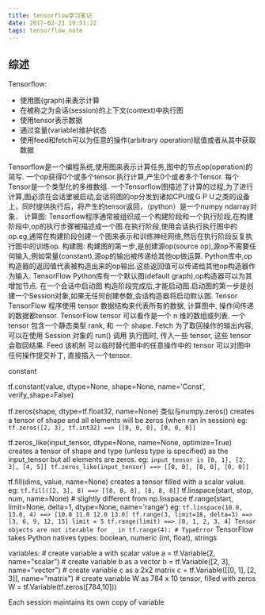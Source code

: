 ```yaml
---
title: tensorflow学习笔记
date: 2017-02-21 19:51:22
tags: tensorflow_note
---
```


## 综述

Tensorflow:
 - 使用图(graph)来表示计算
 - 在被称之为会话(session)的上下文(context)中执行图
 - 使用tensor表示数据
 - 通过变量(variable)维护状态
 - 使用feed和fetch可以为任意的操作(arbitrary operation)赋值或者从其中获取数据
<!--more-->
Tensorflow是一个编程系统,使用图来表示计算任务,图中的节点op(operation)的简写.
一个op获得0个或多个tensor.执行计算,产生0个或者多个Tensor.
每个Tensor是一个类型化的多维数组.
一个Tensorflow图描述了计算的过程,为了进行计算,图必须在会话里被启动,会话将图的op分发到诸如CPU或ＧＰＵ之类的设备上，同时提供执行后，将产生的tensor返回，（python）是一个numpy ndarray对象．
计算图:
Tensorflow程序通常被组织成一个构建阶段和一个执行阶段,在构建阶段中,op的执行步骤被描述成一个图.在执行阶段,使用会话执行执行图中的op.eg,通常在构建阶段创建一个图来表示和训练神经网络,然后在执行阶段反复执行图中的训练op.
构建图:
构建图的第一步,是创建源op(source op),源op不需要任何输入,例如常量(constant),源op的输出被传递给其他op做运算.
Python库中,op构造器的返回值代表被构造出来的op输出.这些返回值可以传递给其他op构造器作为输入.
TensorFlow Python库有一个默认图(default graph),op构造器可以为其增加节点.
在一个会话中启动图
构造阶段完成后,才能启动图.启动图的第一步是创建一个Session对象,如果无任何创建参数,会话构造器将启动默认图.
Tensor
TensorFlow 程序使用 tensor 数据结构来代表所有的数据, 计算图中, 操作间传递的数据都tensor. TensorFlow tensor 可以看作是一个 n 维的数组或列表. 一个 tensor 包含一个静态类型 rank, 和 一个 shape.
Fetch
为了取回操作的输出内容, 可以在使用 Session 对象的 run() 调用 执行图时, 传入一些 tensor, 这些 tensor 会取回结果.
Feed
该机制 可以临时替代图中的任意操作中的 tensor 可以对图中任何操作提交补丁, 直接插入一个tensor.

constant

tf.constant(value, dtype=None, shape=None,
name='Const', verify_shape=False)

tf.zeros(shape, dtype=tf.float32, name=None) 类似与numpy.zeros()
creates a tensor of shape and all elements will be zeros (when ran in session)
eg:
	```
		tf.zeros([2, 3], tf.int32) ==> [[0, 0, 0], [0, 0, 0]]
	```

tf.zeros_like(input_tensor, dtype=None, name=None, optimize=True)
creates a tensor of shape and type (unless type is specified) as the input_tensor but all elements are zeros.
eg:
	```
		input_tensor is [0, 1], [2, 3], [4, 5]]
		tf.zeros_like(input_tensor) ==> [[0, 0], [0, 0], [0, 0]]
	```

tf.fill(dims, value, name=None)
creates a tensor filled with a scalar value.
eg:
	```
		tf.fill([2, 3], 8) ==> [[8, 8, 8], [8, 8, 8]]
	```
tf.linspace(start, stop, num, name=None) # slightly different from np.linspace
tf.range(start, limit=None, delta=1, dtype=None, name='range')
eg:
	```
		tf.linspace(10.0, 13.0, 4) ==> [10.0 11.0 12.0 13.0]
		tf.range(3, limit=18, delta=3) ==> [3, 6, 9, 12, 15]
 		limit = 5
		tf.range(limit) ==> [0, 1, 2, 3, 4] Tensor objects are not iterable
		for _ in tf.range(4): # TypeError
	```
TensorFlow takes Python natives types: boolean, numeric (int, float), strings

variables:
	# create variable a with scalar value
	a = tf.Variable(2, name="scalar")
	# create variable b as a vector
	b = tf.Variable([2, 3], name="vector")
	# create variable c as a 2x2 matrix
	c = tf.Variable([[0, 1], [2, 3]], name="matrix")
	# create variable W as 784 x 10 tensor, filled with zeros
	W = tf.Variable(tf.zeros([784,10]))

Each session maintains its own copy of variable
